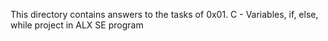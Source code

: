 This directory contains answers to the tasks of 0x01. C - Variables, if, else, while project in ALX SE program
